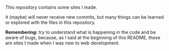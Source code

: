 This repository contains some sites I made.

It (maybe) will never receive new commits, but many things can be learned or explored with the files in this repository.

**Remembering:** try to understand what is happening in the code and be aware of bugs, because, as I said at the beginning of this README, these are sites I made when I was new to web development.